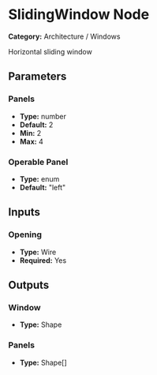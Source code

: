 
# SlidingWindow Node

**Category:** Architecture / Windows

Horizontal sliding window

## Parameters


### Panels
- **Type:** number
- **Default:** 2
- **Min:** 2
- **Max:** 4



### Operable Panel
- **Type:** enum
- **Default:** "left"





## Inputs


### Opening
- **Type:** Wire
- **Required:** Yes



## Outputs


### Window
- **Type:** Shape



### Panels
- **Type:** Shape[]




